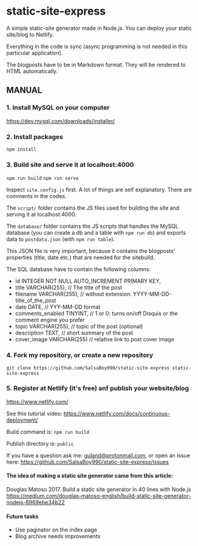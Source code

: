 # static-site-express
A simple static-site generator made in Node.js. You can deploy your static site/blog to Netlify.

Everything in the code is sync (async programming is not needed in this particular application).

The blogposts have to be in Markdown format. They will be rendered to HTML automatically.


## MANUAL

### 1. Install MySQL on your computer
https://dev.mysql.com/downloads/installer/


### 2. Install packages
`npm install`


### 3. Build site and serve it at localhost:4000

`npm run build`
`npm run serve`

Inspect `site.config.js` first. A lot of things are self explanatory. There are comments in the codes.

The `script/` folder contains the JS files used for building the site and serving it at localhost:4000.

The `database/` folder contains the JS scripts that handles the MySQL database (you can create a db and a table with `npm run db`) and exports data to `postdata.json` (with `npm run table`).

This JSON file is very important, because it contains the blogposts' properties (title, date etc.) that are needed for the sitebuild.

The SQL database have to contain the following columns:

* id INTEGER NOT NULL AUTO_INCREMENT PRIMARY KEY,
* title VARCHAR(255), // The title of the post
* filename VARCHAR(255), // without extension: YYYY-MM-DD-title_of_the_post
* date DATE, // YYY-MM-DD format
* comments_enabled TINYINT, // 1 or 0: turns on/off Disquis or the comment engine you prefer
* topic VARCHAR(255), // topic of the post (optional)
* description TEXT, // short summary of the post
* cover_image VARCHAR(255)  // relative link to post cover image


### 4. Fork my repository, or create a new repository

`git clone https://github.com/SalsaBoy990/static-site-express static-site-express`


### 5. Register at Netlify (it's free) anf publish your website/blog

https://www.netlify.com/

See this tutorial video: https://www.netlify.com/docs/continuous-deployment/

Build command is: `npm run build`

Publish directory is: `public`

If you have a question ask me: guland@protonmail.com, or open an issue here: https://github.com/SalsaBoy990/static-site-express/issues


#### The idea of making a static site generator came from this article:

Douglas Matoso 2017. Build a static site generator in 40 lines with Node.js
https://medium.com/douglas-matoso-english/build-static-site-generator-nodejs-8969ebe34b22


#### Future tasks

* Use paginator on the index page
* Blog archive needs improvements

